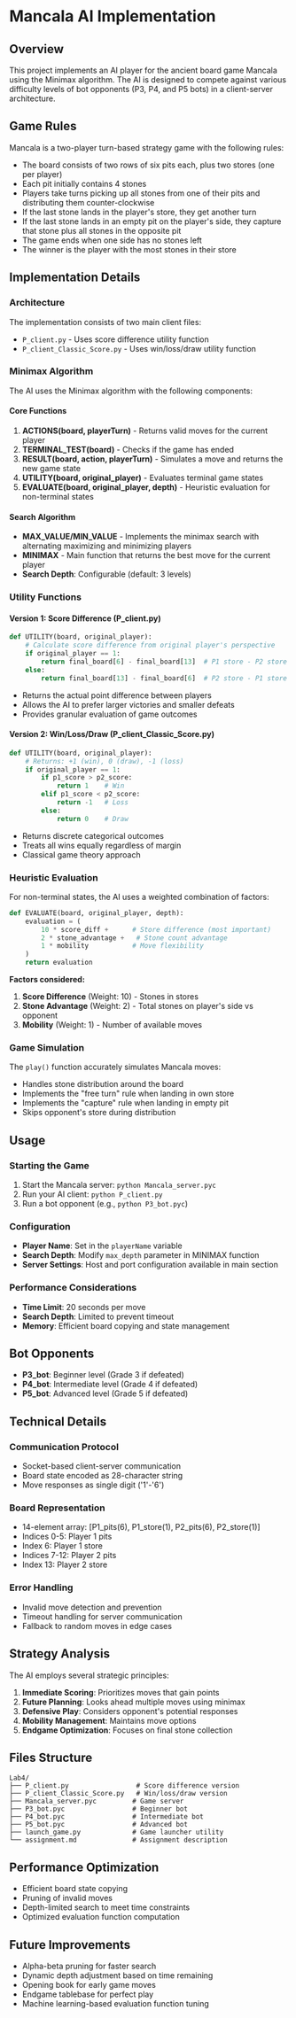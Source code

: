 # Mancala AI Implementation

## Overview
This project implements an AI player for the ancient board game Mancala using the Minimax algorithm. The AI is designed to compete against various difficulty levels of bot opponents (P3, P4, and P5 bots) in a client-server architecture.

## Game Rules
Mancala is a two-player turn-based strategy game with the following rules:
- The board consists of two rows of six pits each, plus two stores (one per player)
- Each pit initially contains 4 stones
- Players take turns picking up all stones from one of their pits and distributing them counter-clockwise
- If the last stone lands in the player's store, they get another turn
- If the last stone lands in an empty pit on the player's side, they capture that stone plus all stones in the opposite pit
- The game ends when one side has no stones left
- The winner is the player with the most stones in their store

## Implementation Details

### Architecture
The implementation consists of two main client files:
- `P_client.py` - Uses score difference utility function
- `P_client_Classic_Score.py` - Uses win/loss/draw utility function

### Minimax Algorithm
The AI uses the Minimax algorithm with the following components:

#### Core Functions
1. **ACTIONS(board, playerTurn)** - Returns valid moves for the current player
2. **TERMINAL_TEST(board)** - Checks if the game has ended
3. **RESULT(board, action, playerTurn)** - Simulates a move and returns the new game state
4. **UTILITY(board, original_player)** - Evaluates terminal game states
5. **EVALUATE(board, original_player, depth)** - Heuristic evaluation for non-terminal states

#### Search Algorithm
- **MAX_VALUE/MIN_VALUE** - Implements the minimax search with alternating maximizing and minimizing players
- **MINIMAX** - Main function that returns the best move for the current player
- **Search Depth**: Configurable (default: 3 levels)

### Utility Functions

#### Version 1: Score Difference (P_client.py)
```python
def UTILITY(board, original_player):
    # Calculate score difference from original player's perspective
    if original_player == 1:
        return final_board[6] - final_board[13]  # P1 store - P2 store
    else:
        return final_board[13] - final_board[6]  # P2 store - P1 store
```
- Returns the actual point difference between players
- Allows the AI to prefer larger victories and smaller defeats
- Provides granular evaluation of game outcomes

#### Version 2: Win/Loss/Draw (P_client_Classic_Score.py)
```python
def UTILITY(board, original_player):
    # Returns: +1 (win), 0 (draw), -1 (loss)
    if original_player == 1:
        if p1_score > p2_score:
            return 1    # Win
        elif p1_score < p2_score:
            return -1   # Loss
        else:
            return 0    # Draw
```
- Returns discrete categorical outcomes
- Treats all wins equally regardless of margin
- Classical game theory approach

### Heuristic Evaluation
For non-terminal states, the AI uses a weighted combination of factors:

```python
def EVALUATE(board, original_player, depth):
    evaluation = (
        10 * score_diff +      # Store difference (most important)
        2 * stone_advantage +   # Stone count advantage  
        1 * mobility           # Move flexibility
    )
    return evaluation
```

**Factors considered:**
1. **Score Difference** (Weight: 10) - Stones in stores
2. **Stone Advantage** (Weight: 2) - Total stones on player's side vs opponent
3. **Mobility** (Weight: 1) - Number of available moves

### Game Simulation
The `play()` function accurately simulates Mancala moves:
- Handles stone distribution around the board
- Implements the "free turn" rule when landing in own store
- Implements the "capture" rule when landing in empty pit
- Skips opponent's store during distribution

## Usage

### Starting the Game
1. Start the Mancala server: `python Mancala_server.pyc`
2. Run your AI client: `python P_client.py`
3. Run a bot opponent (e.g., `python P3_bot.pyc`)

### Configuration
- **Player Name**: Set in the `playerName` variable
- **Search Depth**: Modify `max_depth` parameter in MINIMAX function
- **Server Settings**: Host and port configuration available in main section

### Performance Considerations
- **Time Limit**: 20 seconds per move
- **Search Depth**: Limited to prevent timeout
- **Memory**: Efficient board copying and state management

## Bot Opponents
- **P3_bot**: Beginner level (Grade 3 if defeated)
- **P4_bot**: Intermediate level (Grade 4 if defeated)  
- **P5_bot**: Advanced level (Grade 5 if defeated)

## Technical Details

### Communication Protocol
- Socket-based client-server communication
- Board state encoded as 28-character string
- Move responses as single digit ('1'-'6')

### Board Representation
- 14-element array: [P1_pits(6), P1_store(1), P2_pits(6), P2_store(1)]
- Indices 0-5: Player 1 pits
- Index 6: Player 1 store
- Indices 7-12: Player 2 pits
- Index 13: Player 2 store

### Error Handling
- Invalid move detection and prevention
- Timeout handling for server communication
- Fallback to random moves in edge cases

## Strategy Analysis
The AI employs several strategic principles:
1. **Immediate Scoring**: Prioritizes moves that gain points
2. **Future Planning**: Looks ahead multiple moves using minimax
3. **Defensive Play**: Considers opponent's potential responses
4. **Mobility Management**: Maintains move options
5. **Endgame Optimization**: Focuses on final stone collection

## Files Structure
```
Lab4/
├── P_client.py                 # Score difference version
├── P_client_Classic_Score.py   # Win/loss/draw version
├── Mancala_server.pyc         # Game server
├── P3_bot.pyc                 # Beginner bot
├── P4_bot.pyc                 # Intermediate bot
├── P5_bot.pyc                 # Advanced bot
├── launch_game.py             # Game launcher utility
└── assignment.md              # Assignment description
```

## Performance Optimization
- Efficient board state copying
- Pruning of invalid moves
- Depth-limited search to meet time constraints
- Optimized evaluation function computation

## Future Improvements
- Alpha-beta pruning for faster search
- Dynamic depth adjustment based on time remaining
- Opening book for early game moves
- Endgame tablebase for perfect play
- Machine learning-based evaluation function tuning
